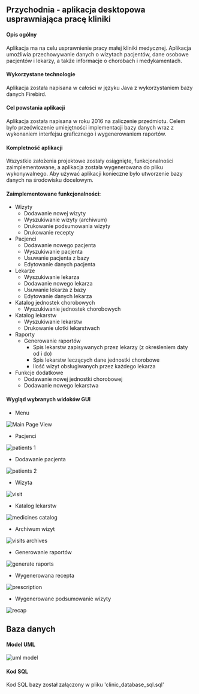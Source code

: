 ## Przychodnia - aplikacja desktopowa usprawniająca pracę kliniki

#### Opis ogólny
Aplikacja ma na celu usprawnienie pracy małej kliniki medycznej. Aplikacja umożliwia przechowywanie danych o wizytach pacjentów, dane osobowe pacjentów i lekarzy, a także informacje o chorobach i medykamentach.

#### Wykorzystane technologie
Aplikacja została napisana w całości w języku Java z wykorzystaniem bazy danych Firebird.

#### Cel powstania aplikacji
Aplikacja została napisana w roku 2016 na zaliczenie przedmiotu. Celem było przećwiczenie umiejętności implementacji bazy danych wraz z wykonaniem interfejsu graficznego i wygenerowaniem raportów.

#### Kompletność aplikacji
Wszystkie założenia projektowe zostały osiągnięte, funkcjonalności zaimplementowane, a aplikacja została wygenerowana do pliku wykonywalnego. Aby używać aplikacji konieczne było utworzenie bazy danych na środowisku docelowym.

#### Zaimplementowane funkcjonalności:

-  Wizyty
	- Dodawanie nowej wizyty
	- Wyszukiwanie wizyty (archiwum)
	- Drukowanie podsumowania wizyty
	- Drukowanie recepty
-  Pacjenci
	- Dodawanie nowego pacjenta
	- Wyszukiwanie pacjenta
	- Usuwanie pacjenta z bazy
	- Edytowanie danych pacjenta
-  Lekarze
	- Wyszukiwanie lekarza
	- Dodawanie nowego lekarza
	- Usuwanie lekarza z bazy
	- Edytowanie danych lekarza
-  Katalog jednostek chorobowych
	- Wyszukiwanie jednostek chorobowych
-  Katalog lekarstw
	- Wyszukiwanie lekarstw
	- Drukowanie ulotki lekarstwach
-  Raporty
	- Generowanie raportów
		- Spis lekarstw zapisywanych przez lekarzy (z określeniem daty od i do)
		- Spis lekarstw leczących dane jednostki chorobowe
		- Ilość wizyt obsługiwanych przez każdego lekarza
-  Funkcje dodatkowe
	- Dodawanie nowej jednostki chorobowej
	- Dodawanie nowego lekarstwa


#### Wygląd wybranych widoków GUI
* Menu

![Main Page View](/images/menu.png)

* Pacjenci

![patients 1](/images/pacjenci1.png)

* Dodawanie pacjenta

![patients 2](/images/pacjenci2.png)

* Wizyta
 
![visit](/images/wizyta.png)

* Katalog lekarstw

![medicines catalog](/images/katalog_lekarstw.png)

* Archiwum wizyt

![visits archives](/images/archiwum.png)

* Generowanie raportów

![generate raports](/images/raporty.png)

* Wygenerowana recepta

![prescription](/images/recepta.png)

* Wygenerowane podsumowanie wizyty

![recap](/images/podsumowanie_wizyty.png)


## Baza danych

#### Model UML

![uml model](/images/model_UML.png) 

#### Kod SQL
Kod SQL bazy został załączony w pliku 'clinic_database_sql.sql'





